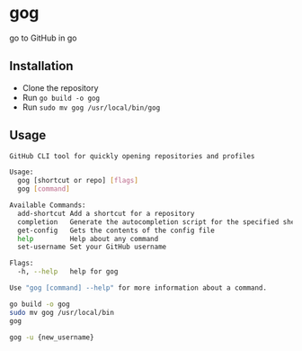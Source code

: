 # gog

go to GitHub in go

## Installation

- Clone the repository
- Run `go build -o gog`
- Run `sudo mv gog /usr/local/bin/gog`

## Usage

```sh
GitHub CLI tool for quickly opening repositories and profiles

Usage:
  gog [shortcut or repo] [flags]
  gog [command]

Available Commands:
  add-shortcut Add a shortcut for a repository
  completion   Generate the autocompletion script for the specified shell
  get-config   Gets the contents of the config file
  help         Help about any command
  set-username Set your GitHub username

Flags:
  -h, --help   help for gog

Use "gog [command] --help" for more information about a command.
```

```sh
go build -o gog
sudo mv gog /usr/local/bin
gog
```

```sh
gog -u {new_username}
```
